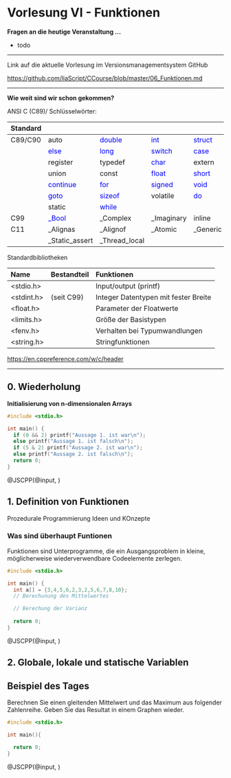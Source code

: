 <!--

author:   Sebastian Zug & André Dietrich
email:    zug@ovgu.de   & andre.dietrich@ovgu.de
version:  0.0.1
language: de
narrator: Deutsch Female

comment:  This is a very simple comment.
          Multiline is also okay.

translation: English   translation/english.md

script:   https://felixhao28.github.io/JSCPP/dist/JSCPP.es5.min.js

@JSCPP
<script>
  try {
    var output = "";
    JSCPP.run(`@0`, `@1`, {stdio: {write: s => { output += s;}}});
    output;
  } catch (msg) {
    console.log(msg);
    var error = new LiaError(msg, 1);

    try {
        var log = msg.match(/(.*)\nline (\d+) \(column (\d+)\):.*\n.*\n(.*)/);
        var info = log[1] + " " + log[4];

        if (info.length > 80)
          info = info.substring(0,76) + "..."

        error.add_detail(0, info, "error", log[2]-1, log[3]);
    } catch(e) {}

    throw error;
  }
</script>
@end

-->


# Vorlesung VI - Funktionen

**Fragen an die heutige Veranstaltung ...**

* todo

---------------------------------------------------------------------
Link auf die aktuelle Vorlesung im Versionsmanagementsystem GitHub

https://github.com/liaScript/CCourse/blob/master/06_Funktionen.md

---------------------------------------------------------------------

**Wie weit sind wir schon gekommen?**

ANSI C (C89)/ Schlüsselwörter:

|Standard   |            |            |            |             |            |             |
|:----------|:-----------|:-----------|:-----------|:------------|:-----------|:------------|
| C89/C90   | auto | <span style="color:blue">double</span> | <span style="color:blue">int</span> | <span style="color:blue">struct</span> | <span style="color:blue">break</span>|
|           | <span style="color:blue">else</span>  | <span style="color:blue">long</span> |  <span style="color:blue">switch</span> |  <span style="color:blue">case</span> | enum |
|           | register | typedef | <span style="color:blue">char</span> | extern | return |
|           | union | const | <span style="color:blue">float</span> | <span style="color:blue">short</span> | <span style="color:blue">unsigned</span>  |
|           |  <span style="color:blue">continue</span>  | <span style="color:blue">for</span>  | <span style="color:blue">signed</span> | <span style="color:blue">void</span> | default |
|           | <span style="color:blue">goto</span>  | <span style="color:blue">sizeof</span> | volatile | <span style="color:blue">do</span>  | <span style="color:blue">if</span> |
|           | static |  <span style="color:blue">while</span> |
| C99  | <span style="color:blue">_Bool</span>   | _Complex | _Imaginary | inline | restrict |
| C11  | _Alignas | _Alignof | _Atomic | _Generic |  _Noreturn|
|      |_Static\_assert | \_Thread\_local|

Standardbibliotheken

|Name       | Bestandteil| Funktionen                           |
|:----------|:-----------|:-------------------------------------|
|<stdio.h> 	|            | Input/output (printf)                |
|<stdint.h> |(seit C99)  | Integer Datentypen mit fester Breite |
|<float.h> 	|            | Parameter der Floatwerte             |
|<limits.h> |            | Größe der Basistypen                 |
|<fenv.h>   |            | Verhalten bei Typumwandlungen        |
|<string.h> |            | Stringfunktionen                     |
https://en.cppreference.com/w/c/header

---------------------------------------------------------------------

## 0. Wiederholung

**Initialisierung von n-dimensionalen Arrays**

```cpp                          nDimArray.c
#include <stdio.h>

int main() {
  if (0 && 2) printf("Aussage 1. ist war\n");
  else printf("Aussage 1. ist falsch\n");
  if (5 & 2) printf("Aussage 2. ist war\n");
  else printf("Aussage 2. ist falsch\n");
  return 0;
}
```
@JSCPP(@input, )



## 1. Definition von Funktionen



Prozedurale Programmierung Ideen und KOnzepte


### Was sind überhaupt Funtionen

Funktionen sind Unterprogramme, die ein Ausgangsproblem in kleine, möglicherweise
wiederverwendbare Codeelemente zerlegen.

```cpp                          standardabweichung.c
#include <stdio.h>

int main() {
  int a[] = {3,4,5,6,2,3,2,5,6,7,8,10};
  // Berechunung des Mittelwertes

  // Berechung der Varianz
  
  return 0;
}
```
@JSCPP(@input, )



## 2.  Globale, lokale und statische Variablen



## Beispiel des Tages

Berechnen Sie einen gleitenden Mittelwert und das Maximum aus folgender Zahlenreihe.
Geben Sie das Resultat in einem Graphen wieder.

```cpp                     magicSquare.c
#include <stdio.h>

int main(){

  return 0;
}
```
@JSCPP(@input, )
